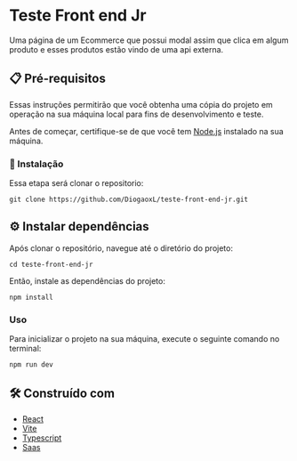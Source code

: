 # Teste Front end Jr

Uma página de um Ecommerce que possui modal assim que clica em algum produto e esses produtos estão vindo de uma api externa.

## 📋 Pré-requisitos

Essas instruções permitirão que você obtenha uma cópia do projeto em operação na sua máquina local para fins de desenvolvimento e teste.

Antes de começar, certifique-se de que você tem [Node.js](https://nodejs.org/) instalado na sua máquina.


### 🔧 Instalação

Essa etapa será clonar o repositorio:

```
git clone https://github.com/DiogaoxL/teste-front-end-jr.git
```


## ⚙️ Instalar dependências

Após clonar o repositório, navegue até o diretório do projeto:

```
cd teste-front-end-jr
```
Então, instale as dependências do projeto:

```
npm install

```


### Uso

Para inicializar o projeto na sua máquina, execute o seguinte comando no terminal:

```
npm run dev
```


## 🛠️ Construído com


* [React](https://react.dev)
* [Vite](https://vitejs.dev) 
* [Typescript](https://www.typescriptlang.org) 
* [Saas](https://sass-lang.com) 



